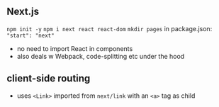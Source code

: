 ## Next.js
`npm init -y`
`npm i next react react-dom`
`mkdir pages`
in package.json: `"start": "next"`

- no need to import React in components
- also deals w Webpack, code-splitting etc under the hood

## client-side routing
- uses `<Link>` imported from `next/link` with an `<a>` tag as child
